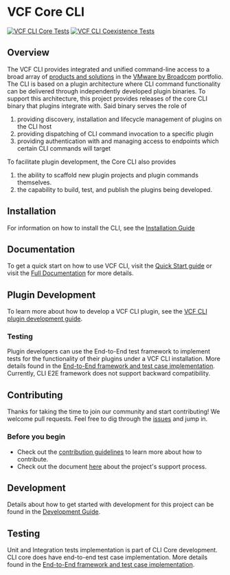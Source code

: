 # VCF Core CLI

[![VCF CLI Core Tests](https://gitlab-vmw.devops.broadcom.net/core-build/workload-cli-core/-/pipelines)](https://gitlab-vmw.devops.broadcom.net/core-build/workload-cli-core/-/pipelines:push+branch:main)
[![VCF CLI Coexistence Tests](https://gitlab-vmw.devops.broadcom.net/core-build/workload-cli-core/-/pipelines)](https://gitlab-vmw.devops.broadcom.net/core-build/workload-cli-core/-/pipelines)

## Overview

The VCF CLI provides integrated and unified command-line access to a broad
array of [products and solutions](https://www.vmware.com/products/cloud-foundation.html) in the
[VMware by Broadcom](https://www.vmware.com/products.html) portfolio.
The CLI is based on a plugin architecture where CLI command functionality can
be delivered through independently developed plugin binaries. To support this
architecture, this project provides releases of the core CLI binary that
plugins integrate with. Said binary serves the role of

1. providing discovery, installation and lifecycle management of plugins on the CLI host
1. providing dispatching of CLI command invocation to a specific plugin
1. providing authentication with and managing access to endpoints which certain CLI commands will target

To facilitate plugin development, the Core CLI also provides

1. the ability to scaffold new plugin projects and plugin commands themselves.
1. the capability to build, test, and publish the plugins being developed.

## Installation

For information on how to install the CLI, see the [Installation Guide](docs/quickstart/install.md)

## Documentation

To get a quick start on how to use VCF CLI, visit the
[Quick Start guide](docs/quickstart/quickstart.md) or visit the
[Full Documentation](docs/full/README.md) for more details.

## Plugin Development

To learn more about how to develop a VCF CLI plugin, see the
[VCF CLI plugin development guide](docs/plugindev/README.md).

### Testing

Plugin developers can use the End-to-End test framework to implement
tests for the functionality of their plugins under a VCF CLI installation.
More details found in the
[End-to-End framework and test case implementation](test/e2e/README.md).
Currently, CLI E2E framework does not support backward compatibility.

## Contributing

Thanks for taking the time to join our community and start contributing! We
welcome pull requests. Feel free to dig through the
[issues](https://gitlab-vmw.devops.broadcom.net/core-build/workload-cli-core/-/issues) and jump in.

### Before you begin

- Check out the [contribution guidelines](CONTRIBUTING.md) to learn more about how to contribute.
- Check out the document [here](docs/community/support.md) about the project's support process.

## Development

Details about how to get started with development for this project can be found
in the [Development Guide](docs/dev/README.md).

## Testing

Unit and Integration tests implementation is part of CLI Core development.
CLI core does have end-to-end test case implementation.
More details found in the [End-to-End framework and test case implementation](test/e2e/README.md).
